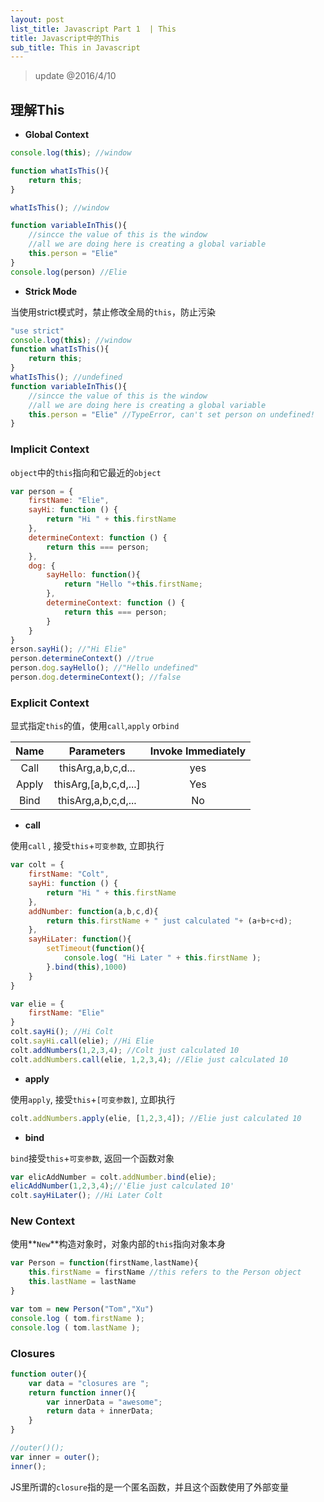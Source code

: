```yaml
---
layout: post
list_title: Javascript Part 1  | This 
title: Javascript中的This
sub_title: This in Javascript
---
```


> update @2016/4/10

## 理解This 

- **Global Context**

```javascript
console.log(this); //window

function whatIsThis(){
	return this; 
}

whatIsThis(); //window

function variableInThis(){
	//sincce the value of this is the window
	//all we are doing here is creating a global variable
	this.person = "Elie" 
}
console.log(person) //Elie
```
- **Strick Mode**

当使用strict模式时，禁止修改全局的`this`，防止污染

```javascript
"use strict"
console.log(this); //window
function whatIsThis(){
	return this; 
}
whatIsThis(); //undefined
function variableInThis(){
	//sincce the value of this is the window
	//all we are doing here is creating a global variable
	this.person = "Elie" //TypeError, can't set person on undefined!
}
```

### Implicit Context

`object`中的`this`指向和它最近的`object`
	
```javascript
var person = {
	firstName: "Elie",
	sayHi: function () { 
		return "Hi " + this.firstName 
	},
	determineContext: function () {
		return this === person;
	},
	dog: {
		sayHello: function(){
			return "Hello "+this.firstName;
		},
		determineContext: function () {
			return this === person;
		}
	}
}
erson.sayHi(); //"Hi Elie"
person.determineContext() //true
person.dog.sayHello(); //"Hello undefined"
person.dog.determineContext(); //false
```

### Explicit Context

显式指定`this`的值，使用`call`,`apply` or`bind`

| Name | Parameters | Invoke Immediately |
|:----:|:---------------:| :----:|
| Call | thisArg,a,b,c,d... 		 | yes | 
| Apply| thisArg,[a,b,c,d,...] 	 |Yes 	|
| Bind | thisArg,a,b,c,d,...		 |No 	|

- **call**

使用`call` , 接受`this`+`可变参数`, 立即执行

```javascript
var colt = {
	firstName: "Colt",
	sayHi: function () { 
		return "Hi " + this.firstName 
	},
	addNumber: function(a,b,c,d){
		return this.firstName + " just calculated "+ (a+b+c+d);
	},
	sayHiLater: function(){
		setTimeout(function(){
			console.log( "Hi Later " + this.firstName );
		}.bind(this),1000)
	}
}

var elie = {
	firstName: "Elie"
}
colt.sayHi(); //Hi Colt
colt.sayHi.call(elie); //Hi Elie
colt.addNumbers(1,2,3,4); //Colt just calculated 10
colt.addNumbers.call(elie, 1,2,3,4); //Elie just calculated 10
```

- **apply**

使用`apply`, 接受`this`+`[可变参数]`, 立即执行

```javascript
colt.addNumbers.apply(elie, [1,2,3,4]); //Elie just calculated 10
```


- **bind**

`bind`接受`this`+`可变参数`, 返回一个函数对象

```javascript
var elicAddNumber = colt.addNumber.bind(elie);
elicAddNumber(1,2,3,4);//'Elie just calculated 10'
colt.sayHiLater(); //Hi Later Colt
```

### New Context

使用**`New`**构造对象时，对象内部的`this`指向对象本身

```javascript
var Person = function(firstName,lastName){
	this.firstName = firstName //this refers to the Person object
	this.lastName = lastName
}

var tom = new Person("Tom","Xu") 
console.log ( tom.firstName ); 
console.log ( tom.lastName );
```


### Closures

```javascript
function outer(){
    var data = "closures are ";
    return function inner(){
        var innerData = "awesome";
        return data + innerData;
    }
}

//outer()();
var inner = outer();
inner();
```

JS里所谓的`closure`指的是一个匿名函数，并且这个函数使用了外部变量
